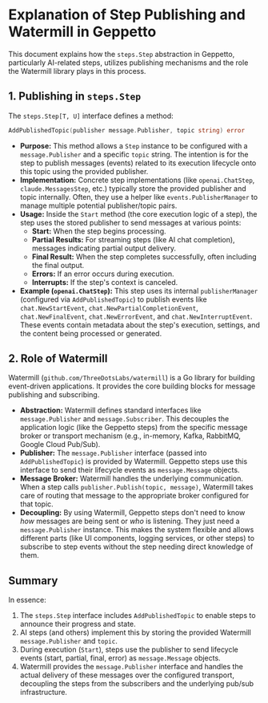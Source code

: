 # Explanation of Step Publishing and Watermill in Geppetto

This document explains how the `steps.Step` abstraction in Geppetto, particularly AI-related steps, utilizes publishing mechanisms and the role the Watermill library plays in this process.

## 1. Publishing in `steps.Step`

The `steps.Step[T, U]` interface defines a method:

```go
AddPublishedTopic(publisher message.Publisher, topic string) error
```

*   **Purpose:** This method allows a `Step` instance to be configured with a `message.Publisher` and a specific `topic` string. The intention is for the step to publish messages (events) related to its execution lifecycle onto this topic using the provided publisher.
*   **Implementation:** Concrete step implementations (like `openai.ChatStep`, `claude.MessagesStep`, etc.) typically store the provided publisher and topic internally. Often, they use a helper like `events.PublisherManager` to manage multiple potential publisher/topic pairs.
*   **Usage:** Inside the `Start` method (the core execution logic of a step), the step uses the stored publisher to send messages at various points:
    *   **Start:** When the step begins processing.
    *   **Partial Results:** For streaming steps (like AI chat completion), messages indicating partial output delivery.
    *   **Final Result:** When the step completes successfully, often including the final output.
    *   **Errors:** If an error occurs during execution.
    *   **Interrupts:** If the step's context is canceled.
*   **Example (`openai.ChatStep`):** This step uses its internal `publisherManager` (configured via `AddPublishedTopic`) to publish events like `chat.NewStartEvent`, `chat.NewPartialCompletionEvent`, `chat.NewFinalEvent`, `chat.NewErrorEvent`, and `chat.NewInterruptEvent`. These events contain metadata about the step's execution, settings, and the content being processed or generated.

## 2. Role of Watermill

Watermill (`github.com/ThreeDotsLabs/watermill`) is a Go library for building event-driven applications. It provides the core building blocks for message publishing and subscribing.

*   **Abstraction:** Watermill defines standard interfaces like `message.Publisher` and `message.Subscriber`. This decouples the application logic (like the Geppetto steps) from the specific message broker or transport mechanism (e.g., in-memory, Kafka, RabbitMQ, Google Cloud Pub/Sub).
*   **Publisher:** The `message.Publisher` interface (passed into `AddPublishedTopic`) is provided by Watermill. Geppetto steps use this interface to send their lifecycle events as `message.Message` objects.
*   **Message Broker:** Watermill handles the underlying communication. When a step calls `publisher.Publish(topic, message)`, Watermill takes care of routing that message to the appropriate broker configured for that topic.
*   **Decoupling:** By using Watermill, Geppetto steps don't need to know *how* messages are being sent or *who* is listening. They just need a `message.Publisher` instance. This makes the system flexible and allows different parts (like UI components, logging services, or other steps) to subscribe to step events without the step needing direct knowledge of them.

## Summary

In essence:

1.  The `steps.Step` interface includes `AddPublishedTopic` to enable steps to announce their progress and state.
2.  AI steps (and others) implement this by storing the provided Watermill `message.Publisher` and `topic`.
3.  During execution (`Start`), steps use the publisher to send lifecycle events (start, partial, final, error) as `message.Message` objects.
4.  Watermill provides the `message.Publisher` interface and handles the actual delivery of these messages over the configured transport, decoupling the steps from the subscribers and the underlying pub/sub infrastructure. 